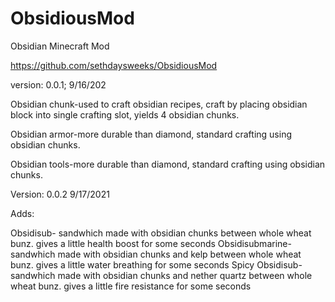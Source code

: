 # ObsidiousMod
Obsidian Minecraft Mod

https://github.com/sethdaysweeks/ObsidiousMod


version: 0.0.1; 9/16/202

Obsidian chunk-used to craft obsidian recipes, craft by placing obsidian block into single crafting slot, yields 4 obsidian chunks.

Obsidian armor-more durable than diamond, standard crafting using obsidian chunks.

Obsidian tools-more durable than diamond, standard crafting using obsidian chunks.


Version: 0.0.2 9/17/2021

Adds:

Obsidisub- sandwhich made with obsidian chunks between whole wheat bunz. gives a little health boost for some seconds
Obsidisubmarine- sandwhich made with obsidian chunks and kelp between whole wheat bunz. gives a little water breathing for some seconds
Spicy Obsidisub- sandwhich made with obsidian chunks and nether quartz between whole wheat bunz. gives a little fire resistance for some seconds